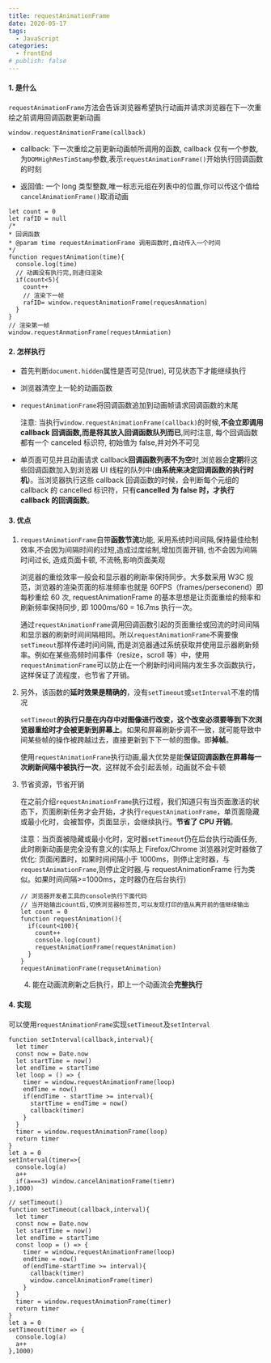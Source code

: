 ```yaml
---
title: requestAnimationFrame
date: 2020-05-17
tags:
  - JavaScript
categories:
  - frontEnd
# publish: false
---
```



#### 1. 是什么

`requestAnimationFrame`方法会告诉浏览器希望执行动画并请求浏览器在下一次重绘之前调用回调函数更新动画

```JS
window.requestAnimationFrame(callback)
```

- callback: 下一次重绘之前更新动画帧所调用的函数, callback 仅有一个参数,为`DOMHighResTimStamp`参数,表示`requestAnimationFrame()`开始执行回调函数的时刻

- 返回值: 一个 long 类型整数,唯一标志元组在列表中的位置,你可以传这个值给`cancelAnimationFrame()`取消动画

```JS
let count = 0
let rafID = null
/*
* 回调函数
* @param time requestAnimationFrame 调用函数时,自动传入一个时间
*/
function requestAnimation(time){
  console.log(time)
  // 动画没有执行完,则递归渲染
  if(count<5){
    count++
    // 渲染下一帧
    rafID= window.requestAnimationFrame(requesAnmation)
  }
}
// 渲染第一帧
window.requestAnmationFrame(requestAnmiation)
```

#### 2. 怎样执行

- 首先判断`document.hidden`属性是否可见(true), 可见状态下才能继续执行

- 浏览器清空上一轮的动画函数

- `requestAnimationFrame`将回调函数追加到动画帧请求回调函数的末尾

  注意: 当执行`window.requestAnimationFrame(callback)`的时候,**不会立即调用 callback 回调函数,而是将其放入回调函数队列而已**,同时注意, 每个回调函数都有一个 canceled 标识符, 初始值为 false,并对外不可见

- 单页面可见并且动画请求 callback**回调函数列表不为空**时,浏览器会**定期**将这些回调函数加入到浏览器 UI 线程的队列中(**由系统来决定回调函数的执行时机**)。当浏览器执行这些 callback 回调函数的时候，会判断每个元组的 callback 的 cancelled 标识符，只有**cancelled 为 false 时，才执行 callback 的回调函数**。

#### 3. 优点

1. `requestAnimationFrame`自带**函数节流**功能, 采用系统时间间隔,保持最佳绘制效率,不会因为间隔时间的过短,造成过度绘制,增加页面开销, 也不会因为间隔时间过长, 造成页面卡顿, 不流畅,影响页面美观

   浏览器的重绘效率一般会和显示器的刷新率保持同步。大多数采用 W3C 规范，浏览器的渲染页面的标准频率也就是 60FPS（frames/perseconend）即每秒重绘 60 次, requestAnimationFrame 的基本思想是让页面重绘的频率和刷新频率保持同步, 即 1000ms/60 = 16.7ms 执行一次。

   通过`requestAnimationFrame`调用回调函数引起的页面重绘或回流的时间间隔和显示器的刷新时间间隔相同。所以`requestAnimationFrame`不需要像`setTimeout`那样传递时间间隔, 而是浏览器通过系统获取并使用显示器刷新频率。例如在某些高频时间事件（resize，scroll 等）中，使用`requestAnimationFrame`可以防止在一个刷新时间间隔内发生多次函数执行，这样保证了流程度，也节省了开销。

2. 另外，该函数的**延时效果是精确的**，没有`setTimeout`或`setInterval`不准的情况

   `setTimeout`**的执行只是在内存中对图像进行改变，这个改变必须要等到下次浏览器重绘时才会被更新到屏幕上**。如果和屏幕刷新步调不一致，就可能导致中间某些帧的操作被跨越过去，直接更新到下下一帧的图像。即**掉帧**。

   使用`requestAnimationFrane`执行动画,最大优势是能**保证回调函数在屏幕每一次刷新间隔中被执行一次**，这样就不会引起丢帧，动画就不会卡顿

3. 节省资源，节省开销

   在之前介绍`requestAnimationFrame`执行过程，我们知道只有当页面激活的状态下，页面刷新任务才会开始，才执行`requestAnimationFrame`，单页面隐藏或最小化时，会被暂停，页面显示，会继续执行。**节省了 CPU 开销**。

   注意：当页面被隐藏或最小化时，定时器`setTimeout`仍在后台执行动画任务, 此时刷新动画是完全没有意义的(实际上 Firefox/Chrome 浏览器对定时器做了优化: 页面闲置时，如果时间间隔小于 1000ms，则停止定时器，与`requestAnimationFrame`,则停止定时器,与 requestAnimationFrame 行为类似。如果时间间隔>=1000ms，定时器仍在后台执行)

   ```JS
   // 浏览器开发者工具的console执行下面代码
   // 当开始输出count后,切换浏览器标签页,可以发现打印的值从离开前的值继续输出
   let count = 0
   function requestAnimation(){
     if(count<100){
       count++
       console.log(count)
       requestAnimationFrame(requestAnimation)
     }
   }
   requestAnimationFrame(requsetAnimation)
   ```

   4. 能在动画流刷新之后执行，即上一个动画流会**完整执行**

#### 4. 实现

可以使用`requestAnimationFrame`实现`setTimeout`及`setInterval`

```JS
function setInterval(callback,interval){
  let timer
  const now = Date.now
  let startTime = now()
  let endTime = startTime
  let loop = () => {
    timer = window.requestAnimationFrame(loop)
    endTime = now()
    if(endTime - startTime >= interval){
      startTime = endTime = now()
      callback(timer)
    }
  }
  timer = window.requestAnimationFrame(loop)
  return timer
}
let a = 0
setInterval(timer=>{
  console.log(a)
  a++
  if(a===3) window.cancelAnimationFrame(tiemr)
},1000)
```

```JS
// setTimeout()
function setTimeout(callback,interval){
  let timer
  const now = Date.now
  let startTime = now()
  let endTime = startTime
  const loop = () => {
    timer = window.requestAnimationFrame(loop)
    endtime = now()
    of(endTime-startTime >= interval){
      callback(timer)
      window.cancelAnimationFrame(timer)
    }
  }
  timer = window.requestAnimationFrame(timer)
  return timer
}
let a = 0
setTimeout(timer => {
  console.log(a)
  a++
},1000)
```
